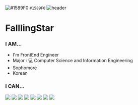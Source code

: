 ![#1589F0](https://placehold.co/15x15/1589F0/1589F0.png) `#1589F0`
![header](https://capsule-render.vercel.app/api?type=waving&color=8000FF&height=200&section=header&text=SPACE%20of%20FalllingStar&fontSize=65&fontColor=FFFFFF)


# FalllingStar
<!-- -->
### I AM...
- I'm FrontEnd Engineer
- Major : 💻 Computer Science and Information Engineering
- Sophomore
- Korean
<!-- -->
### I CAN...
<a href="링크"><img src="https://img.shields.io/badge/HTML5-E34F26?style=flat-square&logo=HTML5&logoColor=white"/></a>
<a href="링크"><img src="https://img.shields.io/badge/CSS3-1572B6?style=flat-square&logo=CSS3&logoColor=white"/></a>
<a href="링크"><img src="https://img.shields.io/badge/JavaScript-F7DF1E?style=flat-square&logo=JavaScript&logoColor=black"/></a>
<a href="링크"><img src="https://img.shields.io/badge/C-A8B9CC?style=flat-square&logo=C&logoColor=white"/></a>
<a href="링크"><img src="https://img.shields.io/badge/Python-3776AB?style=flat-square&logo=Python&logoColor=yellow"/></a>
<a href="링크"><img src="https://img.shields.io/badge/React-61DAF8?style=flat-square&logo=React&logoColor=white"/></a>
<a href="링크"><img src="https://img.shields.io/badge/Next.js-000000?style=flat-square&logo=Next.js&logoColor=yellow"/></a>
<a href="링크"><img src="https://img.shields.io/badge/java-007396?style=flat-square&logo=java&logoColor=white"/></a>
